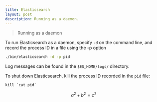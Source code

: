 ```yaml
---
title: Elasticsearch
layout: post
description: Running as a daemon.
---
```


> Running as a daemon

To run Elasticsearch as a daemon, specify `-d` on the command line, and record the process ID in a file using the -p option

```bash
./bin/elasticsearch -d -p pid
```

Log messages can be found in the `$ES_HOME/logs/` directory.

To shut down Elasticsearch, kill the process ID recorded in the `pid` file:

```shell
kill `cat pid`
```

$$a^2 + b^2 = c^2$$